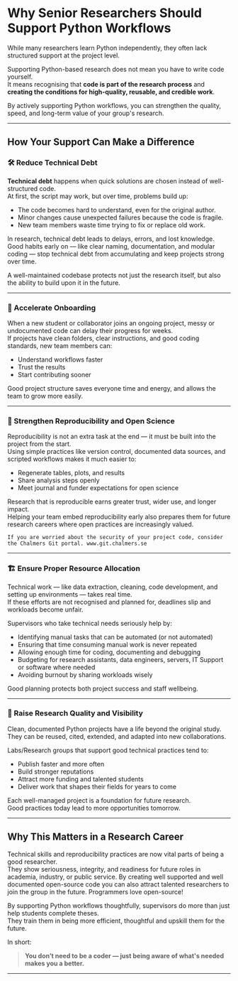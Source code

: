 # Why Senior Researchers Should Support Python Workflows

While many researchers learn Python independently, they often lack structured support at the project level.

Supporting Python-based research does not mean you have to write code yourself.  
It means recognising that **code is part of the research process** and **creating the conditions for high-quality, reusable, and credible work**.

By actively supporting Python workflows, you can strengthen the quality, speed, and long-term value of your group's research.

---

## How Your Support Can Make a Difference

### 🛠️ Reduce Technical Debt

**Technical debt** happens when quick solutions are chosen instead of well-structured code.  
At first, the script may work, but over time, problems build up:
- The code becomes hard to understand, even for the original author.
- Minor changes cause unexpected failures because the code is fragile.
- New team members waste time trying to fix or replace old work.

In research, technical debt leads to delays, errors, and lost knowledge.  
Good habits early on — like clear naming, documentation, and modular coding — stop technical debt from accumulating and keep projects strong over time.

A well-maintained codebase protects not just the research itself, but also the ability to build upon it in the future.


---

### 🚀 Accelerate Onboarding

When a new student or collaborator joins an ongoing project, messy or undocumented code can delay their progress for weeks.  
If projects have clean folders, clear instructions, and good coding standards, new team members can:
- Understand workflows faster
- Trust the results
- Start contributing sooner

Good project structure saves everyone time and energy, and allows the team to grow more easily.

---

### 🔄 Strengthen Reproducibility and Open Science

Reproducibility is not an extra task at the end — it must be built into the project from the start.  
Using simple practices like version control, documented data sources, and scripted workflows makes it much easier to:
- Regenerate tables, plots, and results
- Share analysis steps openly
- Meet journal and funder expectations for open science

Research that is reproducible earns greater trust, wider use, and longer impact.  
Helping your team embed reproducibility early also prepares them for future research careers where open practices are increasingly valued.
```{note}
If you are worried about the security of your project code, consider the Chalmers Git portal. www.git.chalmers.se
```

---

### 🏗️ Ensure Proper Resource Allocation

Technical work — like data extraction, cleaning, code development, and setting up environments — takes real time.  
If these efforts are not recognised and planned for, deadlines slip and workloads become unfair.

Supervisors who take technical needs seriously help by:
- Identifying manual tasks that can be automated (or not automated)
- Ensuring that time consuming manual work is never repeated
- Allowing enough time for coding, documenting and debugging
- Budgeting for research assistants, data engineers, servers, IT Support or software where needed
- Avoiding burnout by sharing workloads wisely

Good planning protects both project success and staff wellbeing.

---

### 🌱 Raise Research Quality and Visibility

Clean, documented Python projects have a life beyond the original study.  
They can be reused, cited, extended, and adapted into new collaborations.

Labs/Research groups that support good technical practices tend to:
- Publish faster and more often
- Build stronger reputations
- Attract more funding and talented students
- Deliver work that shapes their fields for years to come

Each well-managed project is a foundation for future research.  
Good practices today lead to more opportunities tomorrow.

---

## Why This Matters in a Research Career

Technical skills and reproducibility practices are now vital parts of being a good researcher.  
They show seriousness, integrity, and readiness for future roles in academia, industry, or public service. By creating well supported and well documented open-source code you can also attract talented researchers to join the group in the future. Programmers love open-source!

By supporting Python workflows thoughtfully, supervisors do more than just help students complete theses.  
They train them in being more efficient, thoughtful and upskill them for the future.

In short:  
> **You don’t need to be a coder — just being aware of what's needed makes you a better.**

---
